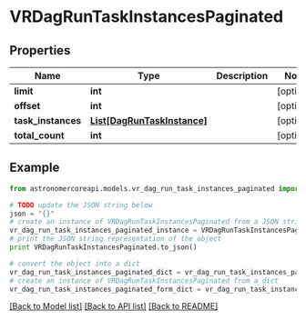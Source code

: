 # VRDagRunTaskInstancesPaginated


## Properties
Name | Type | Description | Notes
------------ | ------------- | ------------- | -------------
**limit** | **int** |  | [optional] 
**offset** | **int** |  | [optional] 
**task_instances** | [**List[DagRunTaskInstance]**](DagRunTaskInstance.md) |  | [optional] 
**total_count** | **int** |  | [optional] 

## Example

```python
from astronomercoreapi.models.vr_dag_run_task_instances_paginated import VRDagRunTaskInstancesPaginated

# TODO update the JSON string below
json = "{}"
# create an instance of VRDagRunTaskInstancesPaginated from a JSON string
vr_dag_run_task_instances_paginated_instance = VRDagRunTaskInstancesPaginated.from_json(json)
# print the JSON string representation of the object
print VRDagRunTaskInstancesPaginated.to_json()

# convert the object into a dict
vr_dag_run_task_instances_paginated_dict = vr_dag_run_task_instances_paginated_instance.to_dict()
# create an instance of VRDagRunTaskInstancesPaginated from a dict
vr_dag_run_task_instances_paginated_form_dict = vr_dag_run_task_instances_paginated.from_dict(vr_dag_run_task_instances_paginated_dict)
```
[[Back to Model list]](../README.md#documentation-for-models) [[Back to API list]](../README.md#documentation-for-api-endpoints) [[Back to README]](../README.md)


